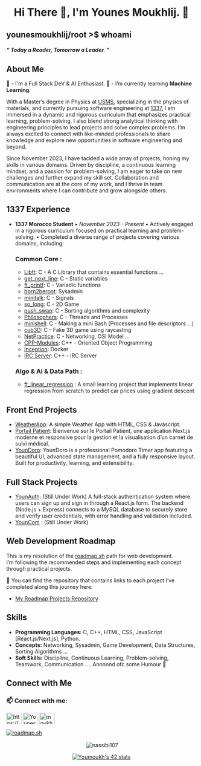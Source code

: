 <h1 align="center">Hi There 👋, I'm Younes Moukhlij.  🌱 </h1>
<h2 align = "left"> younesmoukhlij/root >$ whoami</h2>
<h5 algin = "left"> “ Today a Reader, Tomorrow a Leader. ”  </h5>

## About Me

🌱 - I'm a Full Stack DeV & AI Enthusiast.
🌱 - I’m currently learning **Machine Learning**.

With a Master’s degree in Physics at [USMS](https://www.usms.ac.ma/), specializing in the physics of materials, and currently pursuing software engineering at [1337](https://1337.ma), I am immersed in a dynamic and rigorous curriculum that emphasizes practical learning, problem-solving.
I also blend strong analytical thinking with engineering principles to lead projects and solve complex problems.
I’m always excited to connect with like-minded professionals to share knowledge and explore new opportunities in software engineering and beyond.

Since November 2023, I have tackled a wide array of projects, honing my skills in various domains.
Driven by discipline, a continuous learning mindset, and a passion for problem-solving, I am eager to take on new challenges and further expand my skill set.
Collaboration and communication are at the core of my work, and I thrive in team environments where I can contribute and grow alongside others.

## 1337 Experience
- **1337 Morocco Student**
  • *November 2023 - Present*
  • Actively engaged in a rigorous curriculum focused on practical learning and problem-solving.
  • Completed a diverse range of projects covering various domains, including:


  ### Common Core :

    - [Libft](https://github.com/YounesMoukhlij/libft): C - A C Library that contains essential functions ... 
    - [get_next_line](https://github.com/YounesMoukhlij/get_next_line): C - Static variables
    - [ft_printf](https://github.com/YounesMoukhlij/ft_printf): C - Variadic functions
    - [born2beroot](https://github.com/YounesMoukhlij/born2beroot): Sysadmin
    - [minitalk](https://github.com/YounesMoukhlij/minitalk): C - Signals
    - [so_long](https://github.com/YounesMoukhlij/so_long): C - 2D Game
    - [push_swap](https://github.com/YounesMoukhlij/push_swap): C - Sorting algorithms and complexity
    - [Philosophers](https://github.com/YounesMoukhlij/philosophers): C - Threads and Processes
    - [minishell](https://github.com/YounesMoukhlij/minishell): C - Making a mini Bash (Processes and file descriptors ...)
    - [cub3D](https://github.com/YounesMoukhlij/Cub3D_42): C - Fake 3D game using raycasting
    - [NetPractice](https://github.com/YounesMoukhlij/Net-Practice_42): C - Networking, OSI Model ... 
    - [CPP-Modules](https://github.com/YounesMoukhlij/CPP-Modules_42): C++ - Oriented Object Programming
    - [Inception](https://github.com/YounesMoukhlij/Inception_42): Docker
    - [IRC Server](https://github.com/YounesMoukhlij/IRC_42): C++ - IRC Server

  ### Algo & AI & Data Path :
    - [ft_linear_regression](https://github.com/YounesMoukhlij/ft_linear_regression_42) : A small learning project that implements linear regression from scratch to predict car prices using gradient descent
 
## Front End Projects


  - [WeatherApp](https://github.com/YounesMoukhlij/Weather-App): A simple Weather App with HTML, CSS & Javascript.
  - [Portail Patient](https://github.com/YounesMoukhlij/Portail-Patient): Bienvenue sur le Portail Patient, une application Next.js moderne et responsive pour la gestion et la visualisation d’un carnet de suivi médical.
  - [YounDoro](https://github.com/YounesMoukhlij/YounDoro): YounDoro is a professional Pomodoro Timer app featuring a beautiful UI, advanced state management, and a fully responsive layout. Built for productivity, learning, and extensibility.
    
## Full Stack Projects

  - [YounAuth](https://github.com/YounesMoukhlij/YounAuth): (Still Under Work) A full-stack authentication system where users can sign up and sign in through a React.js form. The backend (Node.js + Express) connects to a MySQL database to securely store and verify user credentials, with error handling and validation included.
  - [YounCom](https://github.com/YounesMoukhlij/YounCom) : (Still Under Work)

## Web Development Roadmap

This is my resolution of the [roadmap.sh](https://roadmap.sh/frontend) path for web development.  
I’m following the recommended steps and implementing each concept through practical projects.

🔗 You can find the repository that contains links to each project I’ve completed along this journey here:  
  - [My Roadmap Projects Repository](https://github.com/YounesMoukhlij/web-roadmap-projects)



## Skills
- **Programming Languages:** C, C++, HTML, CSS, JavaScript [React.js/Next.js], Python.
- **Concepts:** Networking, Sysadmin, Game Development, Data Structures, Sorting Algorithms ...
- **Soft Skills:** Discipline, Continuous Learning, Problem-solving, Teamwork, Communication .... Annnnnd ofc some Humour 🙂


## Connect with Me


<h3 align="left">📫 Connect with me:</h3>
<p align="left">
<a href="https://codepen.io/https://codepen.io/younes-moukhlij" target="blank"><img align="center" src="https://raw.githubusercontent.com/rahuldkjain/github-profile-readme-generator/master/src/images/icons/Social/codepen.svg" alt="https://codepen.io/Younes-Moukhlij" height="30" width="40" /></a>
<a href="https://twitter.com/YounesMoukhlij" target="blank"><img align="center" src="https://raw.githubusercontent.com/rahuldkjain/github-profile-readme-generator/master/src/images/icons/Social/twitter.svg" alt="YounesMoukhlij" height="30" width="40" /></a>
<a href="https://linkedin.com/in/younesmoukhlij" target="blank"><img align="center" src="https://raw.githubusercontent.com/rahuldkjain/github-profile-readme-generator/master/src/images/icons/Social/linked-in-alt.svg" alt="moukhlij younes" height="30" width="40" /></a>
</p>

  [![roadmap.sh](https://roadmap.sh/card/wide/688b5910087fc9883f5cd8a1?variant=dark&roadmaps=%2Cfrontend%3Fr%3Dfrontend-beginner%2Cai-engineer%2Ccpp)](https://roadmap.sh)

<p align ="center">&nbsp;<img align="center" src="https://github-readme-stats.vercel.app/api?username=YounesMoukhlij&show_icons=true&locale=en" alt="nassibi107" /></p>
<p align ="center"><a href="https://github.com/oakoudad/badge42"><img src="https://badge.mediaplus.ma/greenbinary/Youmoukh" alt="Youmoukh's 42 stats" /></a></p>
